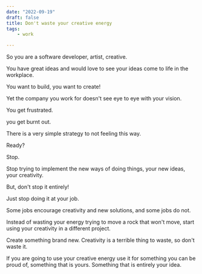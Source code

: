 ```yaml
---
date: "2022-09-19"
draft: false
title: Don't waste your creative energy
tags: 
    - work

---
```

So you are a software developer, artist, creative.

You have great ideas and would love to see your ideas come to life in the workplace.

You want to build, you want to create!

Yet the company you work for doesn't see eye to eye with your vision.

You get frustrated.

you get burnt out.

There is a very simple strategy to not feeling this way.

Ready?

Stop.

Stop trying to implement the new ways of doing things, your new ideas, your creativity.

But, don't stop it entirely!

Just stop doing it at your job.

Some jobs encourage creativity and new solutions, and some jobs do not.

Instead of wasting your energy trying to move a rock that won't move, start using your creativity in a different project.

Create something brand new.
Creativity is a terrible thing to waste, so don't waste it.

If you are going to use your creative energy use it for something you can be proud of, something that is yours. Something that is entirely your idea.
